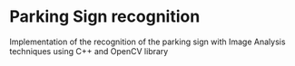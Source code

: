 # Parking Sign recognition
Implementation of the recognition of the parking sign with Image Analysis techniques using C++ and OpenCV library
